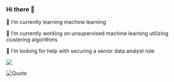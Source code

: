 ### Hi there 👋


🌱 I’m currently learning machine learning

🔭 I’m currently working on unsupervised machine learning utilizing clustering algorithms

🤔 I’m looking for help with securing a senior data analyst role

<img src="https://github-readme-stats.vercel.app/api/top-langs?username=benrietti&layout=compact"/>








![Quote](https://github-readme-quotes.herokuapp.com/quote?quoteCategory=motivational)
